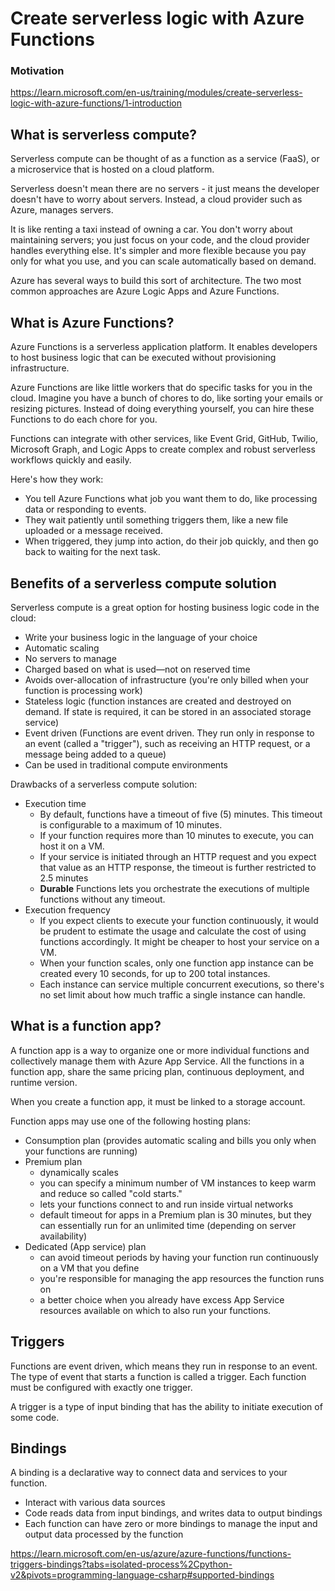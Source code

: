 # Create serverless logic with Azure Functions

### Motivation 
https://learn.microsoft.com/en-us/training/modules/create-serverless-logic-with-azure-functions/1-introduction

## What is serverless compute?
Serverless compute can be thought of as a function as a service (FaaS), or a microservice that is hosted on a cloud platform. 

Serverless doesn't mean there are no servers - it just means the developer doesn't have to worry about servers. Instead, a cloud provider such as Azure, manages servers.

It is like renting a taxi instead of owning a car. You don't worry about maintaining servers; you just focus on your code, and the cloud provider handles everything else. It's simpler and more flexible because you pay only for what you use, and you can scale automatically based on demand.

Azure has several ways to build this sort of architecture. The two most common approaches are Azure Logic Apps and Azure Functions.

## What is Azure Functions?
Azure Functions is a serverless application platform. It enables developers to host business logic that can be executed without provisioning infrastructure.

Azure Functions are like little workers that do specific tasks for you in the cloud. Imagine you have a bunch of chores to do, like sorting your emails or resizing pictures. Instead of doing everything yourself, you can hire these Functions to do each chore for you.

Functions can integrate with other services, like Event Grid, GitHub, Twilio, Microsoft Graph, and Logic Apps to create complex and robust serverless workflows quickly and easily.

Here's how they work:
 - You tell Azure Functions what job you want them to do, like processing data or responding to events.
 - They wait patiently until something triggers them, like a new file uploaded or a message received.
 - When triggered, they jump into action, do their job quickly, and then go back to waiting for the next task.

## Benefits of a serverless compute solution
Serverless compute is a great option for hosting business logic code in the cloud:
- Write your business logic in the language of your choice
- Automatic scaling
- No servers to manage
- Charged based on what is used—not on reserved time
- Avoids over-allocation of infrastructure (you're only billed when your function is processing work)
- Stateless logic (function instances are created and destroyed on demand. If state is required, it can be stored in an associated storage service)
- Event driven (Functions are event driven. They run only in response to an event (called a "trigger"), such as receiving an HTTP request, or a message being added to a queue)
- Can be used in traditional compute environments

Drawbacks of a serverless compute solution:
- Execution time
  - By default, functions have a timeout of five (5) minutes. This timeout is configurable to a maximum of 10 minutes.
  - If your function requires more than 10 minutes to execute, you can host it on a VM.
  - If your service is initiated through an HTTP request and you expect that value as an HTTP response, the timeout is further restricted to 2.5 minutes
  - **Durable** Functions lets you orchestrate the executions of multiple functions without any timeout.
- Execution frequency
  -  If you expect clients to execute your function continuously, it would be prudent to estimate the usage and calculate the cost of using functions accordingly. It might be cheaper to host your service on a VM.
  -  When your function scales, only one function app instance can be created every 10 seconds, for up to 200 total instances.
  -  Each instance can service multiple concurrent executions, so there's no set limit about how much traffic a single instance can handle.

## What is a function app?
A function app is a way to organize one or more individual functions and collectively manage them with Azure App Service. All the functions in a function app, share the same pricing plan, continuous deployment, and runtime version.

When you create a function app, it must be linked to a storage account.

Function apps may use one of the following hosting plans:
- Consumption plan (provides automatic scaling and bills you only when your functions are running)
- Premium plan
  - dynamically scales
  - you can specify a minimum number of VM instances to keep warm and reduce so called "cold starts."
  - lets your functions connect to and run inside virtual networks
  - default timeout for apps in a Premium plan is 30 minutes, but they can essentially run for an unlimited time (depending on server availability)
- Dedicated (App service) plan
  - can avoid timeout periods by having your function run continuously on a VM that you define
  - you're responsible for managing the app resources the function runs on
  - a better choice when you already have excess App Service resources available on which to also run your functions.

## Triggers
Functions are event driven, which means they run in response to an event. The type of event that starts a function is called a trigger. Each function must be configured with exactly one trigger.

A trigger is a type of input binding that has the ability to initiate execution of some code.

## Bindings
A binding is a declarative way to connect data and services to your function. 
- Interact with various data sources
- Code reads data from input bindings, and writes data to output bindings
- Each function can have zero or more bindings to manage the input and output data processed by the function

https://learn.microsoft.com/en-us/azure/azure-functions/functions-triggers-bindings?tabs=isolated-process%2Cpython-v2&pivots=programming-language-csharp#supported-bindings
